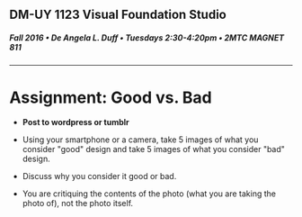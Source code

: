 ## DM-UY 1123 Visual Foundation Studio
##### Fall 2016 • De Angela L. Duff • Tuesdays 2:30-4:20pm • 2MTC MAGNET 811 
---

# Assignment: Good vs. Bad

* **Post to wordpress or tumblr**

* Using your smartphone or a camera, take 5 images of what you consider "good" design and take 5 images of what you consider "bad" design. 
* Discuss why you consider it good or bad.
* You are critiquing the contents of the photo (what you are taking the photo of), not the photo itself.


